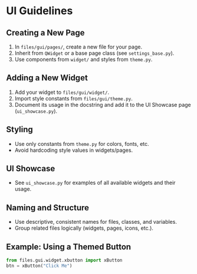 # UI Guidelines

## Creating a New Page
1. In `files/gui/pages/`, create a new file for your page.
2. Inherit from `QWidget` or a base page class (see `settings_base.py`).
3. Use components from `widget/` and styles from `theme.py`.

## Adding a New Widget
1. Add your widget to `files/gui/widget/`.
2. Import style constants from `files/gui/theme.py`.
3. Document its usage in the docstring and add it to the UI Showcase page (`ui_showcase.py`).

## Styling
- Use only constants from `theme.py` for colors, fonts, etc.
- Avoid hardcoding style values in widgets/pages.

## UI Showcase
- See `ui_showcase.py` for examples of all available widgets and their usage.

## Naming and Structure
- Use descriptive, consistent names for files, classes, and variables.
- Group related files logically (widgets, pages, icons, etc.).

## Example: Using a Themed Button
```python
from files.gui.widget.xbutton import xButton
btn = xButton("Click Me")
``` 